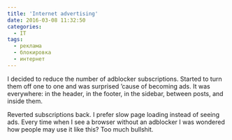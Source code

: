 ```yaml
---
title: 'Internet advertising'
date: 2016-03-08 11:32:50
categories:
  - IT
tags:
  - реклама
  - блокировка
  - интернет
---
```


I decided to reduce the number of adblocker subscriptions. Started to turn them off one to one and
was surprised ’cause of becoming ads. It was everywhere: in the header, in the footer, in the
sidebar, between posts, and inside them.

Reverted subscriptions back. I prefer slow page loading instead of seeing ads. Every time when I see
a browser without an adblocker I was wondered how people may use it like this? Too much bullshit.
